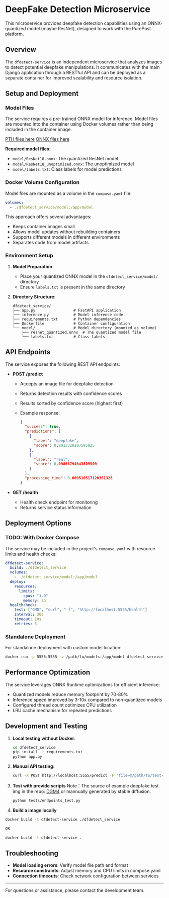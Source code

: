 # DeepFake Detection Microservice

This microservice provides deepfake detection capabilities using an ONNX-quantized model (maybe ResNet), designed to work with the PurePost platform.

## Overview

The `dfdetect-service` is an independent microservice that analyzes images to detect potential deepfake manipulations. It communicates with the main Django application through a RESTful API and can be deployed as a separate container for improved scalability and resource isolation.

## Setup and Deployment

### Model Files

The service requires a pre-trained ONNX model for inference. Model files are mounted into the container using Docker volumes rather than being included in the container image.

[PTH files here](https://drive.google.com/file/d/13uGW2GpzFqSsaDlg3eJgLISLPVVsllY6/view?usp=sharing)
[ONNX files here](https://drive.google.com/drive/folders/1RDpiDjiX9IyoV4Zk5HfDfTOQPadhZnHP?usp=sharing)

**Required model files:**

- `model/ResNet18.onnx`: The quantized ResNet model
- `model/ResNet18_unoptimized.onnx`: The unoptimized model
- `model/labels.txt`: Class labels for model predictions

### Docker Volume Configuration

Model files are mounted as a volume in the `compose.yaml` file:

```yaml
volumes:
  - ./dfdetect_service/model:/app/model
```

This approach offers several advantages:

- Keeps container images small
- Allows model updates without rebuilding containers
- Supports different models in different environments
- Separates code from model artifacts

### Environment Setup

1. **Model Preparation**:

   - Place your quantized ONNX model in the `dfdetect_service/model/` directory
   - Ensure `labels.txt` is present in the same directory

2. **Directory Structure**:

   ```dir
   dfdetect_service/
   ├── app.py                 # FastAPI application
   ├── inference.py           # Model inference code
   ├── requirements.txt       # Python dependencies
   ├── Dockerfile             # Container configuration
   └── model/                 # Model directory (mounted as volume)
       ├── resnet_quantized.onnx  # The quantized model file
       └── labels.txt         # Class labels
   ```

## API Endpoints

The service exposes the following REST API endpoints:

- **POST /predict**

  - Accepts an image file for deepfake detection
  - Returns detection results with confidence scores
  - Results sorted by confidence score (highest first)
  - Example response:

    ```json
    {
      "success": true,
      "predictions": [
        {
          "label": "deepfake",
          "score": 0.9013320207595825
        },
        {
          "label": "real",
          "score": 0.09866794943809509
        }
      ],
      "processing_time": 0.009510517120361328
    }
    ```

- **GET /health**
  - Health check endpoint for monitoring
  - Returns service status information

## Deployment Options

### TODO: With Docker Compose

The service may be included in the project's `compose.yaml` with resource limits and health checks:

```yaml
dfdetect-service:
  build: ./dfdetect_service
  volumes:
    - ./dfdetect_service/model:/app/model
  deploy:
    resources:
      limits:
        cpus: "1.0"
        memory: 2G
  healthcheck:
    test: ["CMD", "curl", "-f", "http://localhost:5555/health"]
    interval: 30s
    timeout: 10s
    retries: 3
```

### Standalone Deployment

For standalone deployment with custom model location:

```bash
docker run -p 5555:5555 -v /path/to/models:/app/model dfdetect-service
```

## Performance Optimization

The service leverages ONNX Runtime optimizations for efficient inference:

- Quantized models reduce memory footprint by 70-80%
- Inference speed improved by 3-10x compared to non-quantized models
- Configured thread count optimizes CPU utilization
- LRU cache mechanism for repeated predictions

## Development and Testing

1. **Local testing without Docker**:

   ```bash
   cd dfdetect_service
   pip install -r requirements.txt
   python app.py
   ```

2. **Manual API testing**:

   ```bash
   curl -X POST http://localhost:5555/predict -F "file=@/path/to/test-image.jpg"
   ```

3. **Test with provide scripts**
   Note：The source of example deepfake test img in the repo: [DGM4](https://huggingface.co/datasets/rshaojimmy/DGM4) or mannually generated by stable diffusion.

   ```bash
   python tests/endpoints_test.py
   ```

4. **Build a image locally**

```bash
docker build -t dfdetect-service ./dfdetect_service

OR

docker build -t dfdetect-service .
```

## Troubleshooting

- **Model loading errors**: Verify model file path and format
- **Resource constraints**: Adjust memory and CPU limits in compose.yaml
- **Connection timeouts**: Check network configuration between services

---

For questions or assistance, please contact the development team.
